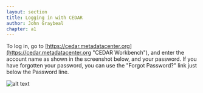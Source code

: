 ```yaml
---
layout: section
title: Logging in with CEDAR
author: John Graybeal
chapter: a1
---
```


To log in, go to [https://cedar.metadatacenter.org](https://cedar.metadatacenter.org "CEDAR Workbench"), and enter the account name as shown in the screenshot below, and your password. If you have forgotten your password, you can use the "Forgot Password?" link just below the Password line.

![alt text][login]

[login]: https://github.com/metadatacenter/cedar-manual/raw/master/docs/assets/imgs/login.png "Sample Log-in Screen"